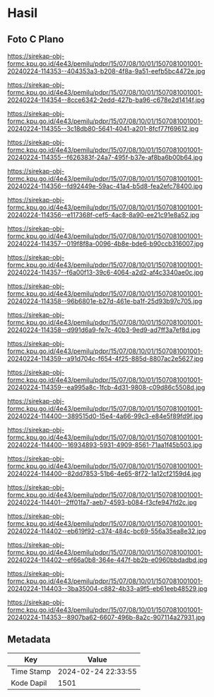 # Hasil

## Foto C Plano

https://sirekap-obj-formc.kpu.go.id/4e43/pemilu/pdpr/15/07/08/10/01/1507081001001-20240224-114353--404353a3-b208-4f8a-9a51-eefb5bc4472e.jpg

https://sirekap-obj-formc.kpu.go.id/4e43/pemilu/pdpr/15/07/08/10/01/1507081001001-20240224-114354--8cce6342-2edd-427b-ba96-c678e2d1414f.jpg

https://sirekap-obj-formc.kpu.go.id/4e43/pemilu/pdpr/15/07/08/10/01/1507081001001-20240224-114355--3c18db80-5641-4041-a201-8fcf77f69612.jpg

https://sirekap-obj-formc.kpu.go.id/4e43/pemilu/pdpr/15/07/08/10/01/1507081001001-20240224-114355--f626383f-24a7-495f-b37e-af8ba6b00b64.jpg

https://sirekap-obj-formc.kpu.go.id/4e43/pemilu/pdpr/15/07/08/10/01/1507081001001-20240224-114356--fd92449e-59ac-41a4-b5d8-fea2efc78400.jpg

https://sirekap-obj-formc.kpu.go.id/4e43/pemilu/pdpr/15/07/08/10/01/1507081001001-20240224-114356--e117368f-cef5-4ac8-8a90-ee21c91e8a52.jpg

https://sirekap-obj-formc.kpu.go.id/4e43/pemilu/pdpr/15/07/08/10/01/1507081001001-20240224-114357--019f8f8a-0096-4b8e-bde6-b90ccb316007.jpg

https://sirekap-obj-formc.kpu.go.id/4e43/pemilu/pdpr/15/07/08/10/01/1507081001001-20240224-114357--f6a00f13-39c6-4064-a2d2-af4c3340ae0c.jpg

https://sirekap-obj-formc.kpu.go.id/4e43/pemilu/pdpr/15/07/08/10/01/1507081001001-20240224-114358--96b6801e-b27d-461e-ba1f-25d93b97c705.jpg

https://sirekap-obj-formc.kpu.go.id/4e43/pemilu/pdpr/15/07/08/10/01/1507081001001-20240224-114358--d991d6a9-fe7c-40b3-9ed9-ad7ff3a7ef8d.jpg

https://sirekap-obj-formc.kpu.go.id/4e43/pemilu/pdpr/15/07/08/10/01/1507081001001-20240224-114359--a91d704c-f654-4f25-885d-8807ac2e5627.jpg

https://sirekap-obj-formc.kpu.go.id/4e43/pemilu/pdpr/15/07/08/10/01/1507081001001-20240224-114359--ea995a8c-1fcb-4d31-9808-c09d86c5508d.jpg

https://sirekap-obj-formc.kpu.go.id/4e43/pemilu/pdpr/15/07/08/10/01/1507081001001-20240224-114400--389515d0-15e4-4a66-99c3-e84e5f89fd9f.jpg

https://sirekap-obj-formc.kpu.go.id/4e43/pemilu/pdpr/15/07/08/10/01/1507081001001-20240224-114400--16934893-5931-4909-8561-71aa1f45b503.jpg

https://sirekap-obj-formc.kpu.go.id/4e43/pemilu/pdpr/15/07/08/10/01/1507081001001-20240224-114400--82dd7853-51b6-4e65-8f72-1a12cf2159d4.jpg

https://sirekap-obj-formc.kpu.go.id/4e43/pemilu/pdpr/15/07/08/10/01/1507081001001-20240224-114401--2ff01fa7-aeb7-4593-b084-f3cfe947fd2c.jpg

https://sirekap-obj-formc.kpu.go.id/4e43/pemilu/pdpr/15/07/08/10/01/1507081001001-20240224-114402--eb619f92-c374-484c-bc69-556a35ea8e32.jpg

https://sirekap-obj-formc.kpu.go.id/4e43/pemilu/pdpr/15/07/08/10/01/1507081001001-20240224-114402--ef66a0b8-364e-447f-bb2b-e0960bbdadbd.jpg

https://sirekap-obj-formc.kpu.go.id/4e43/pemilu/pdpr/15/07/08/10/01/1507081001001-20240224-114403--3ba35004-c882-4b33-a9f5-eb61eeb48529.jpg

https://sirekap-obj-formc.kpu.go.id/4e43/pemilu/pdpr/15/07/08/10/01/1507081001001-20240224-114353--8907ba62-6607-496b-8a2c-907114a27931.jpg


## Metadata

| Key        | Value               |
| ---------- | ------------------- |
| Time Stamp | 2024-02-24 22:33:55 |
| Kode Dapil | 1501                |



